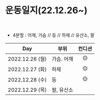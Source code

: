 # 운동일지(22.12.26~)

​    

- 4분할 : 어깨, 가슴 // 등 // 하체 // 유산소, 팔

| Day             | 부위       | 컨디션 |
| --------------- | ---------- | :----: |
| 2022.12.26 (월) | 가슴. 어깨 |   🟡    |
| 2022.12.27 (화) | 하체       |   🟡    |
| 2022.12.28 (수) | 등         |   🟡    |
| 2022.12.29 (목) | 팔, 유산소 |        |